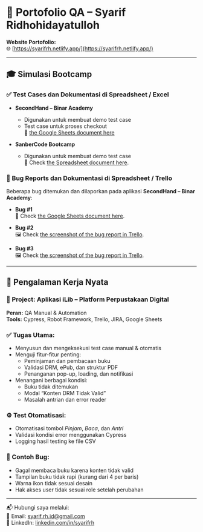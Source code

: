 # 📄 Portofolio QA – Syarif Ridhohidayatulloh

**Website Portofolio:**  
🌐 [https://syarifrh.netlify.app/](https://syarifrh.netlify.app/)

---

## 🎓 Simulasi Bootcamp

### ✅ Test Cases dan Dokumentasi di Spreadsheet / Excel

- **SecondHand – Binar Academy**
  - Digunakan untuk membuat demo test case
  - Test case untuk proses checkout  
    🔗 [the Google Sheets document here](https://docs.google.com/spreadsheets/d/1ZskIU0SnobOZK0ksaNNMn3jruSHSLnw8jZW-YjPs_oA/edit?usp=sharing)

- **SanberCode Bootcamp**
  - Digunakan untuk membuat demo test case  
    🔗 Check [the Spreadsheet document here](https://docs.google.com/spreadsheets/d/1ndPUBLFhdzFVT5V11oTSAxzFqxheNPLX/edit?usp=sharing&ouid=104832220886143347113&rtpof=true&sd=true).

### 🐞 Bug Reports dan Dokumentasi di Spreadsheet / Trello

Beberapa bug ditemukan dan dilaporkan pada aplikasi **SecondHand – Binar Academy**:

- **Bug #1**  
  🔗 Check [the Google Sheets document here](https://docs.google.com/document/d/1BLrjtr09s3xarsJMiZADiq61Cl-AIJls8Li8MOYDJNI/edit?usp=sharing).

- **Bug #2**  
  🖼️ Check [the screenshot of the bug report in Trello](https://photos.app.goo.gl/yvf32S2S4aMLpA4MA).

- **Bug #3**  
  🖼️ Check [the screenshot of the bug report in Trello](https://photos.app.goo.gl/bnPi9SiZdWsTh5tv6).

---

## 💼 Pengalaman Kerja Nyata

### 📌 Project: Aplikasi iLib – Platform Perpustakaan Digital  
**Peran:** QA Manual & Automation  
**Tools:** Cypress, Robot Framework, Trello, JIRA, Google Sheets

### ✅ Tugas Utama:
- Menyusun dan mengeksekusi test case manual & otomatis
- Menguji fitur-fitur penting:
  - Peminjaman dan pembacaan buku
  - Validasi DRM, ePub, dan struktur PDF
  - Penanganan pop-up, loading, dan notifikasi
- Menangani berbagai kondisi:
  - Buku tidak ditemukan
  - Modal “Konten DRM Tidak Valid”
  - Masalah antrian dan error reader

### ⚙️ Test Otomatisasi:
- Otomatisasi tombol *Pinjam*, *Baca*, dan *Antri*
- Validasi kondisi error menggunakan Cypress
- Logging hasil testing ke file CSV

### 🐞 Contoh Bug:
- Gagal membaca buku karena konten tidak valid
- Tampilan buku tidak rapi (kurang dari 4 per baris)
- Warna ikon tidak sesuai desain
- Hak akses user tidak sesuai role setelah perubahan

---

📬 Hubungi saya melalui:  
📧 Email: syarif.rh.id@gmail.com  
💼 LinkedIn: [linkedin.com/in/syarifrh](https://linkedin.com/in/syarifrh)
